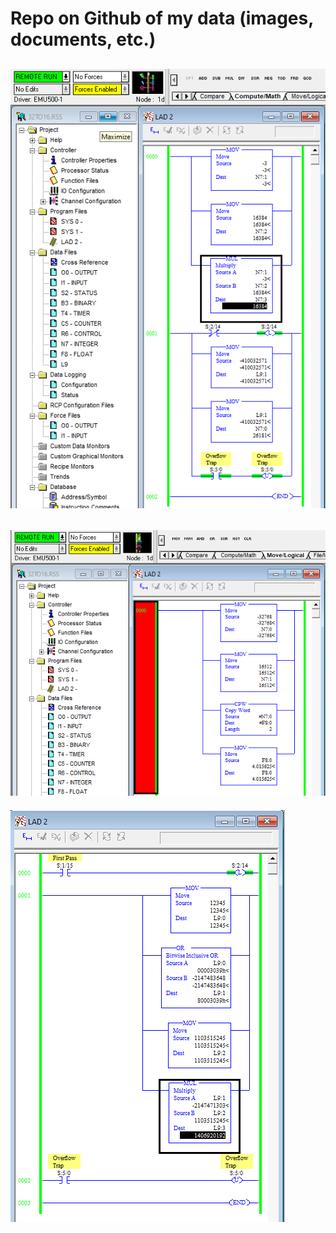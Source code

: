 # Repo on Github of my data (images, documents, etc.)

![](https://github.com/drbitboy/misc_data/raw/master/images/posnegpos.png)
---
![](https://github.com/drbitboy/misc_data/raw/master/images/CPW_INTEGERtoREAL.png)
---
![](https://github.com/drbitboy/misc_data/raw/master/images/emulator_overflow_error_32-bit-long.png)
